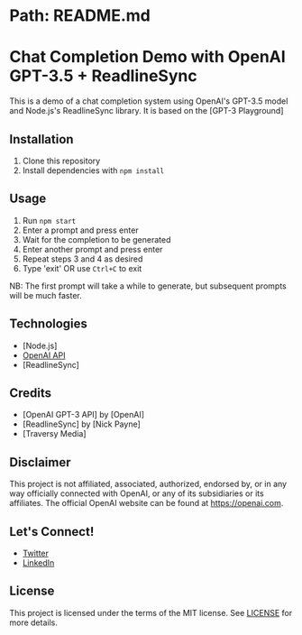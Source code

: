 # Path: README.md
# Chat Completion Demo with OpenAI GPT-3.5 + ReadlineSync

This is a demo of a chat completion system using OpenAI's GPT-3.5 model and Node.js's ReadlineSync library. It is based on the [GPT-3 Playground]

## Installation
1. Clone this repository
2. Install dependencies with `npm install`

## Usage
1. Run `npm start`
2. Enter a prompt and press enter
3. Wait for the completion to be generated
4. Enter another prompt and press enter
5. Repeat steps 3 and 4 as desired
6. Type 'exit' OR use `Ctrl+C` to exit

NB: The first prompt will take a while to generate, but subsequent prompts will be much faster.

## Technologies
- [Node.js]
- [OpenAI API]
- [ReadlineSync]

## Credits
- [OpenAI GPT-3 API] by [OpenAI]
- [ReadlineSync] by [Nick Payne]
- [Traversy Media]

[OpenAI API]: https://platform.openai.com/docs/api-reference/completions/create

## Disclaimer
This project is not affiliated, associated, authorized, endorsed by, or in any way officially connected with OpenAI, or any of its subsidiaries or its affiliates. The official OpenAI website can be found at https://openai.com.

## Let's Connect!
- [Twitter](https://twitter.com/trillionclues)
- [LinkedIn](https://linkedin.com/in/trillionclues-excel)

## License
This project is licensed under the terms of the MIT license. See [LICENSE](LICENSE) for more details.

